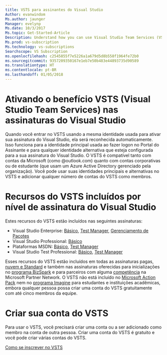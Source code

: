 ```yaml
---
title: VSTS para assinantes do Visual Studio
Author: evanwindom
Ms.author: jaunger
Manager: evelynp
Ms.date: 10/3/2017
Ms.topic: Get-Started-Article
Description: Understand how you can use Visual Studio Team Services (VSTS) as a Visual Studio subscriber.
Ms.prod: vs-subscription
Ms.technology: vs-subscriptions
Searchscope: VS Subscription
ms.openlocfilehash: c2545855f7e5226a1a679d5d8b558f1964fe72b0
ms.sourcegitcommit: 9357209350167e1eb7e50b483e44893735d90589
ms.translationtype: HT
ms.contentlocale: pt-BR
ms.lasthandoff: 01/05/2018
---
```

# <a name="activating-the-visual-studio-team-services-vsts-benefit-in-visual-studio-subscriptions"></a>Ativando o benefício VSTS (Visual Studio Team Services) nas assinaturas do Visual Studio

Quando você entrar no VSTS usando a mesma identidade usada para ativar sua assinatura do Visual Studio, ela será reconhecida automaticamente. Isso funciona para a identidade principal usada ao fazer logon no Portal do Assinante e para qualquer identidade alternativa que esteja configurada para a sua assinatura do Visual Studio. O VSTS é compatível tanto com contas da Microsoft (como @outlook.com) quanto com contas corporativas ou de estudante (que usam um Azure Active Directory gerenciado pela organização). Você pode usar suas identidades principais e alternativas no VSTS e adicionar qualquer número de contas do VSTS como membros.

# <a name="vsts-features-included-by-visual-studio-subscription-level"></a>Recursos do VSTS incluídos por nível de assinatura do Visual Studio

Estes recursos do VSTS estão incluídos nas seguintes assinaturas: 
- Visual Studio Enterprise: [Básico](https://www.visualstudio.com/team-services/compare-features/), [Test Manager](https://marketplace.visualstudio.com/items?itemName=ms.vss-testmanager-web), [Gerenciamento de Pacotes](https://marketplace.visualstudio.com/items?itemName=ms.feed)
- Visual Studio Professional: [Básico](https://www.visualstudio.com/team-services/compare-features/)
- Plataformas MSDN: [Básico](https://www.visualstudio.com/team-services/compare-features/), [Test Manager](https://marketplace.visualstudio.com/items?itemName=ms.vss-testmanager-web)
- Visual Studio Test Professional: [Básico](https://www.visualstudio.com/team-services/compare-features/), [Test Manager](https://marketplace.visualstudio.com/items?itemName=ms.vss-testmanager-web)

Esses recursos do VSTS estão incluídos em todas as assinaturas pagas, [nuvem e Standard](https://www.visualstudio.com/vs/pricing/) e também nas assinaturas oferecidas para inicializações no [programa BizSpark](https://bizspark.microsoft.com/) e para parceiros com alguma [competência](https://partner.microsoft.com/membership/competencies) na Microsoft Partner Network. O VSTS não está incluído no [Microsoft Action Pack](https://partner.microsoft.com/membership/action-pack) nem no [programa Imagine](https://imagine.microsoft.com/) para estudantes e instituições acadêmicas, embora qualquer pessoa possa criar uma conta do VSTS gratuitamente com até cinco membros da equipe.

# <a name="create-your-vsts-account"></a>Criar sua conta do VSTS

Para usar o VSTS, você precisará criar uma conta ou a ser adicionado como membro na conta de outra pessoa. Criar uma conta do VSTS é gratuito e você pode criar várias contas do VSTS. 

[Como se inscrever no VSTS](https://docs.microsoft.com/vsts/accounts/index)

